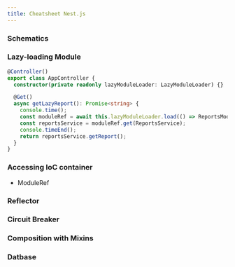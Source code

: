 ```yaml
---
title: Cheatsheet Nest.js
---
```


### Schematics 

### Lazy-loading Module

```ts
@Controller()
export class AppController {
  constructor(private readonly lazyModuleLoader: LazyModuleLoader) {}

  @Get()
  async getLazyReport(): Promise<string> {
    console.time();
    const moduleRef = await this.lazyModuleLoader.load(() => ReportsModule);
    const reportsService = moduleRef.get(ReportsService);
    console.timeEnd();
    return reportsService.getReport();
  }
}
```

### Accessing IoC container

- ModuleRef

### Reflector 

### Circuit Breaker 

### Composition with Mixins

### Datbase